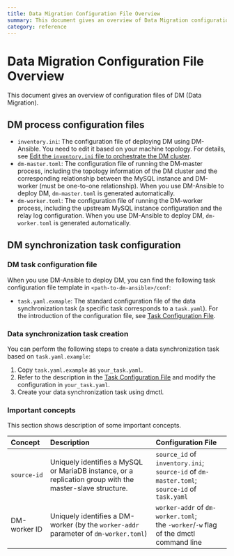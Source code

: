 ```yaml
---
title: Data Migration Configuration File Overview
summary: This document gives an overview of Data Migration configuration files. 
category: reference
---
```


# Data Migration Configuration File Overview

This document gives an overview of configuration files of DM (Data Migration). 

## DM process configuration files

- `inventory.ini`: The configuration file of deploying DM using DM-Ansible. You need to edit it based on your machine topology. For details, see [Edit the `inventory.ini` file to orchestrate the DM cluster](/v3.0/how-to/deploy/data-migration-with-ansible.md#step-7-edit-the-inventory-ini-file-to-orchestrate-the-dm-cluster).
- `dm-master.toml`: The configuration file of running the DM-master process, including the topology information of the DM cluster and the corresponding relationship between the MySQL instance and DM-worker (must be one-to-one relationship). When you use DM-Ansible to deploy DM, `dm-master.toml` is generated automatically.
- `dm-worker.toml`: The configuration file of running the DM-worker process, including the upstream MySQL instance configuration and the relay log configuration. When you use DM-Ansible to deploy DM, `dm-worker.toml` is generated automatically.

## DM synchronization task configuration

### DM task configuration file

When you use DM-Ansible to deploy DM, you can find the following task configuration file template in `<path-to-dm-ansible>/conf`:

- `task.yaml.exmaple`: The standard configuration file of the data synchronization task (a specific task corresponds to a `task.yaml`). For the introduction of the configuration file, see [Task Configuration File](/v3.0/reference/tools/data-migration/configure/task-configuration-file.md).

### Data synchronization task creation

You can perform the following steps to create a data synchronization task based on `task.yaml.example`:

1. Copy `task.yaml.example` as `your_task.yaml`.
2. Refer to the description in the [Task Configuration File](/v3.0/reference/tools/data-migration/configure/task-configuration-file.md) and modify the configuration in `your_task.yaml`.
3. Create your data synchronization task using dmctl.

### Important concepts

This section shows description of some important concepts.

| Concept  | Description  | Configuration File  |
| :------ | :--------- | :------------- |
| `source-id`  | Uniquely identifies a MySQL or MariaDB instance, or a replication group with the master-slave structure. | `source_id` of `inventory.ini`;<br> `source-id` of `dm-master.toml`;<br> `source-id` of `task.yaml` |
| DM-worker ID | Uniquely identifies a DM-worker (by the `worker-addr` parameter of `dm-worker.toml`) | `worker-addr` of `dm-worker.toml`;<br> the `-worker`/`-w` flag of the dmctl command line |
